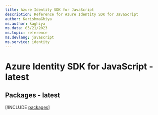 ```yaml
---
title: Azure Identity SDK for JavaScript
description: Reference for Azure Identity SDK for JavaScript
author: KarishmaGhiya
ms.author: kaghiya
ms.data: 03/21/2023
ms.topic: reference
ms.devlang: javascript
ms.service: identity
---
```

# Azure Identity SDK for JavaScript - latest
## Packages - latest
[!INCLUDE [packages](identity-index.md)]